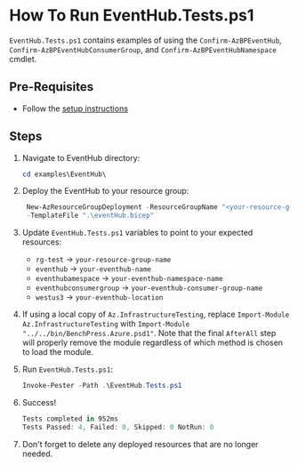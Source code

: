 # How To Run EventHub.Tests.ps1

`EventHub.Tests.ps1` contains examples of using the `Confirm-AzBPEventHub`, `Confirm-AzBPEventHubConsumerGroup`,
and `Confirm-AzBPEventHubNamespace` cmdlet.

## Pre-Requisites

- Follow the [setup instructions](../README.md)

## Steps

1. Navigate to EventHub directory:

   ```Powershell
   cd examples\EventHub\
   ```

1. Deploy the EventHub to your resource group:

   ```Powershell
    New-AzResourceGroupDeployment -ResourceGroupName "<your-resource-group-name>"`
    -TemplateFile ".\eventHub.bicep"
   ```

1. Update `EventHub.Tests.ps1` variables to point to your expected resources:

   - `rg-test` -> `your-resource-group-name`
   - `eventhub` -> `your-eventhub-name`
   - `eventhubamespace` -> `your-eventhub-namespace-name`
   - `eventhubconsumergroup` -> `your-eventhub-consumer-group-name`
   - `westus3` -> `your-eventhub-location`

1. If using a local copy of `Az.InfrastructureTesting`, replace `Import-Module Az.InfrastructureTesting` with
`Import-Module "../../bin/BenchPress.Azure.psd1"`. Note that the final `AfterAll` step will properly remove the module
regardless of which method is chosen to load the module.

1. Run `EventHub.Tests.ps1`:

   ```Powershell
   Invoke-Pester -Path .\EventHub.Tests.ps1
   ```

1. Success!

   ```Powershell
   Tests completed in 952ms
   Tests Passed: 4, Failed: 0, Skipped: 0 NotRun: 0
   ```

1. Don't forget to delete any deployed resources that are no longer needed.
